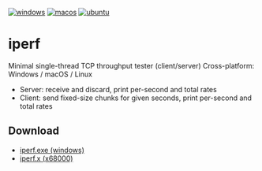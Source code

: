 [![windows](https://github.com/renatus-novus-x/iperf/workflows/windows/badge.svg)](https://github.com/renatus-novus-x/iperf/actions?query=workflow%3Awindows)
[![macos](https://github.com/renatus-novus-x/iperf/workflows/macos/badge.svg)](https://github.com/renatus-novus-x/iperf/actions?query=workflow%3Amacos)
[![ubuntu](https://github.com/renatus-novus-x/iperf/workflows/ubuntu/badge.svg)](https://github.com/renatus-novus-x/iperf/actions?query=workflow%3Aubuntu)

# iperf
   Minimal single-thread TCP throughput tester (client/server)
   Cross-platform: Windows / macOS / Linux
   - Server: receive and discard, print per-second and total rates
   - Client: send fixed-size chunks for given seconds, print per-second and total rates
## Download
- [iperf.exe (windows)](https://raw.githubusercontent.com/renatus-novus-x/iperf/main/bin/iperf.exe)
- [iperf.x (x68000)](https://raw.githubusercontent.com/renatus-novus-x/iperf/main/bin/iperf.x)
